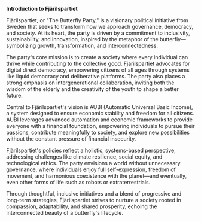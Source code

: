 **Introduction to Fjärilspartiet**  

Fjärilspartiet, or "The Butterfly Party," is a visionary political initiative from Sweden that seeks to transform how we approach governance, democracy, and society. At its heart, the party is driven by a commitment to inclusivity, sustainability, and innovation, inspired by the metaphor of the butterfly—symbolizing growth, transformation, and interconnectedness.  

The party's core mission is to create a society where every individual can thrive while contributing to the collective good. Fjärilspartiet advocates for digital direct democracy, empowering citizens of all ages through systems like liquid democracy and deliberative platforms. The party also places a strong emphasis on intergenerational collaboration, inviting both the wisdom of the elderly and the creativity of the youth to shape a better future.  

Central to Fjärilspartiet's vision is AUBI (Automatic Universal Basic Income), a system designed to ensure economic stability and freedom for all citizens. AUBI leverages advanced automation and economic frameworks to provide everyone with a financial foundation, empowering individuals to pursue their passions, contribute meaningfully to society, and explore new possibilities without the constant pressure of financial insecurity.  

Fjärilspartiet's policies reflect a holistic, systems-based perspective, addressing challenges like climate resilience, social equity, and technological ethics. The party envisions a world without unnecessary governance, where individuals enjoy full self-expression, freedom of movement, and harmonious coexistence with the planet—and eventually, even other forms of life such as robots or extraterrestrials.  

Through thoughtful, inclusive initiatives and a blend of progressive and long-term strategies, Fjärilspartiet strives to nurture a society rooted in compassion, adaptability, and shared prosperity, echoing the interconnected beauty of a butterfly's lifecycle.  
